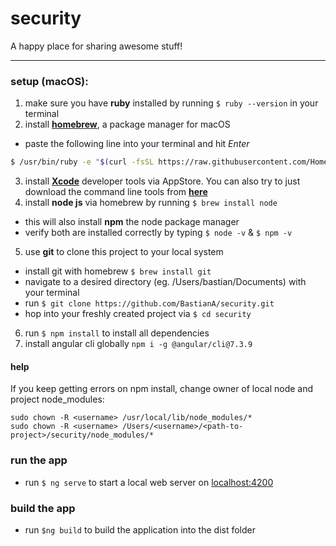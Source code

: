# security
A happy place for sharing awesome stuff!

___

### setup (macOS):
1. make sure you have **ruby** installed by running `$ ruby --version` in your terminal
2. install **[homebrew](https://brew.sh/)**, a package manager for macOS
  - paste the following line into your terminal and hit *Enter*
  ```bash
  $ /usr/bin/ruby -e "$(curl -fsSL https://raw.githubusercontent.com/Homebrew/install/master/install)"
  ```
3. install **[Xcode](https://itunes.apple.com/de/app/xcode/id497799835?mt=12)** developer tools via AppStore. You can also try to just download the command line tools from **[here](https://developer.apple.com/download/more/)**  
4. install **node js** via homebrew by running `$ brew install node`
  - this will also install **npm** the node package manager
  - verify both are installed correctly by typing `$ node -v` & `$ npm -v`
5. use **git** to clone this project to your local system
  - install git with homebrew `$ brew install git`
  - navigate to a desired directory (eg. /Users/bastian/Documents) with your terminal
  - run `$ git clone https://github.com/BastianA/security.git`
  - hop into your freshly created project via `$ cd security`
6. run `$ npm install` to install all dependencies
7. install angular cli globally `npm i -g @angular/cli@7.3.9`

#### help
If you keep getting errors on npm install, change owner of local node and project node_modules:
```
sudo chown -R <username> /usr/local/lib/node_modules/*
sudo chown -R <username> /Users/<username>/<path-to-project>/security/node_modules/*
```

### run the app
- run `$ ng serve` to start a local web server on [localhost:4200](http://localhost:4200/)

### build the app
- run `$ng build` to build the application into the dist folder
